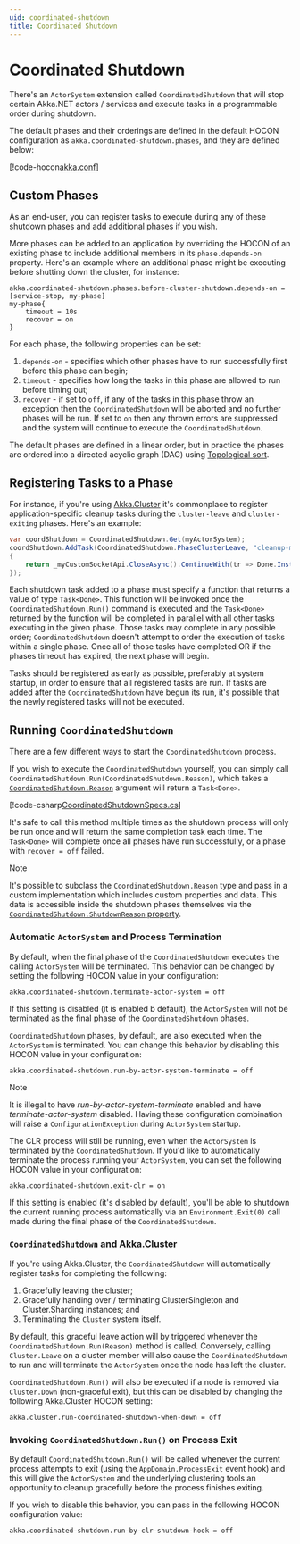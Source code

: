 ```yaml
---
uid: coordinated-shutdown
title: Coordinated Shutdown
---
```

# Coordinated Shutdown

There's an `ActorSystem` extension called `CoordinatedShutdown` that will stop certain Akka.NET actors / services and execute tasks in a programmable order during shutdown.

The default phases and their orderings are defined in the default HOCON configuration as `akka.coordinated-shutdown.phases`, and they are defined below:

[!code-hocon[akka.conf](../../../src/core/Akka/Configuration/akka.conf#L1019-L1091)]

## Custom Phases

As an end-user, you can register tasks to execute during any of these shutdown phases and add additional phases if you wish.

More phases can be added to an application by overriding the HOCON of an existing phase to include additional members in its `phase.depends-on` property. Here's an example where an additional phase might be executing before shutting down the cluster, for instance:

```hocon
akka.coordinated-shutdown.phases.before-cluster-shutdown.depends-on = [service-stop, my-phase]
my-phase{
    timeout = 10s
    recover = on
}
```

For each phase, the following properties can be set:

1. `depends-on` - specifies which other phases have to run successfully first before this phase can begin;
2. `timeout` - specifies how long the tasks in this phase are allowed to run before timing out;
3. `recover` - if set to `off`, if any of the tasks in this phase throw an exception then the `CoordinatedShutdown` will be aborted and no further phases will be run. If set to `on` then any thrown errors are suppressed and the system will continue to execute the `CoordinatedShutdown`.

The default phases are defined in a linear order, but in practice the phases are ordered into a directed acyclic graph (DAG) using [Topological sort](https://en.wikipedia.org/wiki/Topological_sorting).

## Registering Tasks to a Phase

For instance, if you're using [Akka.Cluster](xref:cluster-overview) it's commonplace to register application-specific cleanup tasks during the `cluster-leave` and `cluster-exiting` phases. Here's an example:

```csharp
var coordShutdown = CoordinatedShutdown.Get(myActorSystem);
coordShutdown.AddTask(CoordinatedShutdown.PhaseClusterLeave, "cleanup-my-api", () =>
{
    return _myCustomSocketApi.CloseAsync().ContinueWith(tr => Done.Instance);
});
```

Each shutdown task added to a phase must specify a function that returns a value of type `Task<Done>`. This function will be invoked once the `CoordinatedShutdown.Run()` command is executed and the `Task<Done>` returned by the function will be completed in parallel with all other tasks executing in the given phase. Those tasks may complete in any possible order; `CoordinatedShutdown` doesn't attempt to order the execution of tasks within a single phase. Once all of those tasks have completed OR if the phases timeout has expired, the next phase will begin.

Tasks should be registered as early as possible, preferably at system startup, in order to ensure that all registered tasks are run. If tasks are added after the `CoordinatedShutdown` have begun its run, it's possible that the newly registered tasks will not be executed.

## Running `CoordinatedShutdown`

There are a few different ways to start the `CoordinatedShutdown` process.

If you wish to execute the `CoordinatedShutdown` yourself, you can simply call `CoordinatedShutdown.Run(CoordinatedShutdown.Reason)`, which takes a [`CoordinatedShutdown.Reason`](/api/Akka.Actor.CoordinatedShutdown.Reason.html) argument will return a `Task<Done>`.

[!code-csharp[CoordinatedShutdownSpecs.cs](../../../src/core/Akka.Docs.Tests/Actors/CoordinatedShutdownSpecs.cs?name=coordinated-shutdown-builtin)]

It's safe to call this method multiple times as the shutdown process will only be run once and will return the same completion task each time. The `Task<Done>` will complete once all phases have run successfully, or a phase with `recover = off` failed.

> [!NOTE]
> It's possible to subclass the `CoordinatedShutdown.Reason` type and pass in a custom implementation which includes custom properties and data. This data is accessible inside the shutdown phases themselves via the [`CoordinatedShutdown.ShutdownReason` property](/api/Akka.Actor.CoordinatedShutdown.html#Akka_Actor_CoordinatedShutdown_ShutdownReason).

### Automatic `ActorSystem` and Process Termination

By default, when the final phase of the `CoordinatedShutdown` executes the calling `ActorSystem` will be terminated. This behavior can be changed by setting the following HOCON value in your configuration:

```hocon
akka.coordinated-shutdown.terminate-actor-system = off
```

If this setting is disabled (it is enabled b default), the `ActorSystem` will not be terminated as the final phase of the `CoordinatedShutdown` phases.

`CoordinatedShutdown` phases, by default, are also executed when the `ActorSystem` is terminated. You can change this behavior by disabling this HOCON value in your configuration:

```hocon
akka.coordinated-shutdown.run-by-actor-system-terminate = off
```

> [!NOTE]
> It is illegal to have _run-by-actor-system-terminate_ enabled and have _terminate-actor-system_ disabled. Having these configuration combination will raise a `ConfigurationException` during `ActorSystem` startup.

The CLR process will still be running, even when the `ActorSystem` is terminated by the `CoordinatedShutdown`. If you'd like to automatically terminate the process running your `ActorSystem`, you can set the following HOCON value in your configuration:

```hocon
akka.coordinated-shutdown.exit-clr = on
```

If this setting is enabled (it's disabled by default), you'll be able to shutdown the current running process automatically via an `Environment.Exit(0)` call made during the final phase of the `CoordinatedShutdown`.

### `CoordinatedShutdown` and Akka.Cluster

If you're using Akka.Cluster, the `CoordinatedShutdown` will automatically register tasks for completing the following:

1. Gracefully leaving the cluster;
2. Gracefully handing over / terminating ClusterSingleton and Cluster.Sharding instances; and
3. Terminating the `Cluster` system itself.

By default, this graceful leave action will by triggered whenever the `CoordinatedShutdown.Run(Reason)` method is called. Conversely, calling `Cluster.Leave` on a cluster member will also cause the `CoordinatedShutdown` to run and will terminate the `ActorSystem` once the node has left the cluster.

`CoordinatedShutdown.Run()` will also be executed if a node is removed via `Cluster.Down` (non-graceful exit), but this can be disabled by changing the following Akka.Cluster HOCON setting:

```hocon
akka.cluster.run-coordinated-shutdown-when-down = off
```

### Invoking `CoordinatedShutdown.Run()` on Process Exit

By default `CoordinatedShutdown.Run()` will be called whenever the current process attempts to exit (using the `AppDomain.ProcessExit` event hook) and this will give the `ActorSystem` and the underlying clustering tools an opportunity to cleanup gracefully before the process finishes exiting.

If you wish to disable this behavior, you can pass in the following HOCON configuration value:

```hocon
akka.coordinated-shutdown.run-by-clr-shutdown-hook = off
```
